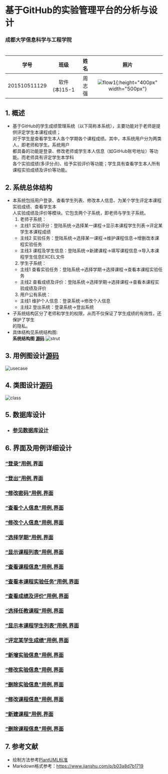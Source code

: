 # 基于GitHub的实验管理平台的分析与设计

### 成都大学信息科学与工程学院

#

|学号|班级|姓名|照片|
|:-------:|:-------------: | :----------:|:---:|
|201510511129|软件(本)15-1|周志强|![flow1](./src/images/myself.jpg){:height="400px" width="500px"}|

## 1. 概述
*   基于GitHub的学生成绩管理系统（以下简称本系统），主要功能对于老师是提供评定学生本课程成绩；  
对于学生是查看学生本人各个学期各个课程成绩。其中，本系统用户分为两类人，即老师和学生。系统用户  
都具备的功能是登录、修改老师或学生本人信息（如GitHub账号地址）等功能。而老师具有评定学生本学科  
各个实验成绩(多评分点)、给予实验评价等功能；学生具有查看学生本人所有课程实验成绩及评价等功能。  
    
## 2. 系统总体结构
*   本系统包括用户登录、查看学生列表、修改本人信息、为某个学生评定本课程实验成绩、查看学生本  
人实验成绩及评价等模块。它包含两个子系统，即老师与学生子系统。  
    1.  老师子系统：  
    *   主线1 实验评分：登陆系统->选择某一课程->显示本课程学生列表->评定某学生本课程成绩 
    *   主线2 实验任务：登陆系统->选择某一课程->维护课程信息->增删改本课程实验任务  
    *   主线3 课程及学生信息：登陆系统->新建课程->填写课程信息->导入本课程学生信息EXCEL文件  
    2.  学生子系统：  
    *   主线1 查看实验任务：登陆系统->选择学期->选择课程->查看本课程实验任务  
    *   主线2 查看成绩及评价：登陆系统->选择学期->选择课程->查看本课程实验成绩及评价  
    3.  用户公有系统：   
    *   主线1 维护个人信息：登录系统->修改个人信息
    *   主线2 登出系统：登录系统->登出系统   
*   子系统结构区分了老师和学生的权限，从而不仅保证了学生成绩的有效性，还保护了学生  
的隐私。
*   具体结构见系统结构图:  
**系统结构图 [源码](./src/codes/strut.wsd)**
![strut](./src/images/strut.png)
    
## 3. 用例图设计[源码](./src/codes/usecase.wsd)
![usecase](./src/images/usecase.png)

## 4. 类图设计[源码](./src/codes/class.wsd)
![class](./src/images/class.png)

## 5. 数据库设计
- ### [参见数据库设计](./src/数据库设计/数据库设计.md)
     
## 6. 界面及用例详细设计

### [“登录”用例](./src/用例/登录.md),[界面](https://agreysky.github.io/is_analysis/test6/ui/login.html)
### [“登出”用例](./src/用例/登出.md),[界面](https://agreysky.github.io/is_analysis/test6/ui/顶部菜单_html.html)
### [“修改密码”用例](./src/用例/修改密码.md),[界面](https://agreysky.github.io/is_analysis/test6/ui/顶部菜单_html.html)
### [“查看个人信息”用例](./src/用例/查看个人信息.md),[界面](https://agreysky.github.io/is_analysis/test6/ui/顶部菜单_html.html)
### [“修改个人信息”用例](./src/用例/修改个人信息.md),[界面](https://agreysky.github.io/is_analysis/test6/ui/顶部菜单_html.html)
### [“选择学期”用例](./src/用例/选择学期.md),[界面](https://agreysky.github.io/is_analysis/test6/ui/选择学期_html.html)
### [“显示课程列表”用例](src/用例/查看课程列表.md),[界面](https://agreysky.github.io/is_analysis/test6/ui/查看课程列表_html.html)
### [“查看课程信息”用例](./src/用例/查看课程信息.md),[界面](https://agreysky.github.io/is_analysis/test6/ui/查看课程信息_html.html)
### [“查看本课程实验任务”用例](src/用例/查看实验列表.md),[界面](https://agreysky.github.io/is_analysis/test6/ui/删改查实验任务（1）_html.html)
### [“查看成绩及评价”用例](src/用例/查看成绩列表.md),[界面](https://agreysky.github.io/is_analysis/test6/ui/查看和评定成绩列表_html.html)
### [“选择任教课程”用例](./src/用例/选择任教课程.md),[界面](https://agreysky.github.io/is_analysis/test6/ui/顶部菜单_html.html)
### [“显示本课程学生列表”用例](./src/用例/显示本课程学生列表.md),[界面](https://agreysky.github.io/is_analysis/test6/ui/显示本课程学生列表_html.html)
### [“评定某学生成绩”用例](./src/用例/评定某学生成绩.md),[界面](https://agreysky.github.io/is_analysis/test6/ui/查看和评定成绩列表_html.html)
### [“新增实验信息”用例](./src/用例/新增实验信息.md),[界面](https://agreysky.github.io/is_analysis/test6/ui/新增实验信息_html.html)
### [“修改实验信息”用例](./src/用例/修改实验信息.md),[界面](https://agreysky.github.io/is_analysis/test6/ui/删改查实验任务（1）_html.html)
### [“删除实验信息”用例](./src/用例/删除实验信息.md),[界面](https://agreysky.github.io/is_analysis/test6/ui/删改查实验任务（1）_html.html)
### [“修改课程信息”用例](./src/用例/修改课程信息.md),[界面](https://agreysky.github.io/is_analysis/test6/ui/修改课程信息_html.html)
### [“新建课程”用例](./src/用例/新建课程.md),[界面](https://agreysky.github.io/is_analysis/test6/ui/新建课程_html.html)
### [“删除课程信息”用例](./src/用例/删除课程信息.md),[界面](https://agreysky.github.io/is_analysis/test6/ui/顶部菜单_html.html)



## 7. 参考文献
- 绘制方法参考[PlantUML标准](http://plantuml.com)
- Markdown格式参考：https://www.jianshu.com/p/b03a8d7b1719